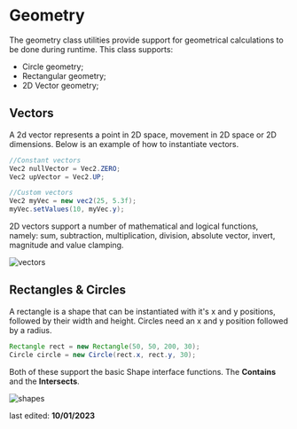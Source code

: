 # Geometry
The geometry class utilities provide support for geometrical calculations to be done during runtime.
This class supports:
* Circle geometry;
* Rectangular geometry;
* 2D Vector geometry;

## Vectors

A 2d vector represents a point in 2D space, movement in 2D space or 2D dimensions.
Below is an example of how to instantiate vectors.
```java
//Constant vectors
Vec2 nullVector = Vec2.ZERO;
Vec2 upVector = Vec2.UP;

//Custom vectors
Vec2 myVec = new vec2(25, 5.3f);
myVec.setValues(10, myVec.y);
```
2D vectors support a number of mathematical and logical functions, namely: sum, subtraction, multiplication, division, absolute vector, invert, magnitude and value clamping.

![vectors](vectors.png)

## Rectangles & Circles

A rectangle is a shape that can be instantiated with it's x and y positions, followed by their width and height. Circles need an x and y position followed by a radius.
```java
Rectangle rect = new Rectangle(50, 50, 200, 30);
Circle circle = new Circle(rect.x, rect.y, 30);
```
Both of these support the basic Shape interface functions.
The **Contains** and the **Intersects**.

![shapes](shapes.png)

last edited: **10/01/2023**